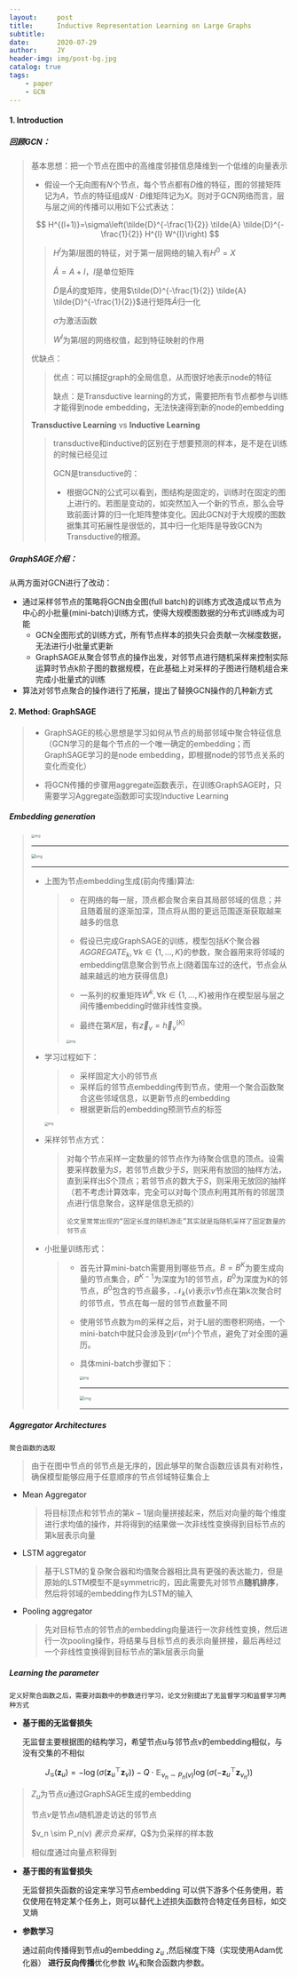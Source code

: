 ```yaml
---
layout:     post
title:      Inductive Representation Learning on Large Graphs 
subtitle:   
date:       2020-07-29
author:     JY
header-img: img/post-bg.jpg
catalog: true
tags:
    - paper
    - GCN
---
```


#### 1. Introduction

##### 回顾GCN：

> 基本思想：把一个节点在图中的高维度邻接信息降维到一个低维的向量表示
>
> - 假设一个无向图有$N$个节点，每个节点都有$D$维的特征，图的邻接矩阵记为$A$，节点的特征组成$N\cdot D$维矩阵记为$X$。则对于GCN网络而言，层与层之间的传播可以用如下公式表达：       
>
> $$
> H^{(l+1)}=\sigma\left(\tilde{D}^{-\frac{1}{2}} \tilde{A} \tilde{D}^{-\frac{1}{2}} H^{l} W^{l}\right)
> $$
>
> > $H^l$为第$l$层图的特征，对于第一层网络的输入有$H^0=X$
> >
> > $\tilde{A}=A+I$，$I$是单位矩阵
> >
> > $\tilde{D}$是$\tilde{A}$的度矩阵，使用$\tilde{D}^{-\frac{1}{2}} \tilde{A} \tilde{D}^{-\frac{1}{2}}$进行矩阵$\tilde{A}$归一化
> >
> > $\sigma$为激活函数
> >
> > $W^l$为第$l$层的网络权值，起到特征映射的作用
>
> 
>
> 优缺点：
>
> > 优点：可以捕捉graph的全局信息，从而很好地表示node的特征
> >
> > 缺点：是Transductive learning的方式，需要把所有节点都参与训练才能得到node embedding，无法快速得到新的node的embedding
>
> 
>
> **Transductive Learning** vs **Inductive Learning**
>
> > transductive和inductive的区别在于想要预测的样本，是不是在训练的时候已经见过
> >
> > 
> >
> > GCN是transductive的：
> >
> > - 根据GCN的公式可以看到，图结构是固定的，训练时在固定的图上进行的。若图是变动的，如突然加入一个新的节点，那么会导致前面计算的归一化矩阵整体变化。因此GCN对于大规模的图数据集其可拓展性是很低的，其中归一化矩阵是导致GCN为Transductive的根源。



##### GraphSAGE介绍：

从两方面对GCN进行了改动：

- 通过采样邻节点的策略将GCN由全图(full batch)的训练方式改造成以节点为中心的小批量(mini-batch)训练方式，使得大规模图数据的分布式训练成为可能
  - GCN全图形式的训练方式，所有节点样本的损失只会贡献一次梯度数据，无法进行小批量式更新
  - GraphSAGE从聚合邻节点的操作出发，对邻节点进行随机采样来控制实际运算时节点k阶子图的数据规模，在此基础上对采样的子图进行随机组合来完成小批量式的训练
- 算法对邻节点聚合的操作进行了拓展，提出了替换GCN操作的几种新方式



#### 2. Method: GraphSAGE

> - GraphSAGE的核心思想是学习如何从节点的局部邻域中聚合特征信息（GCN学习的是每个节点的一个唯一确定的embedding；而GraphSAGE学习的是node embedding，即根据node的邻节点关系的变化而变化）
>
> - 将GCN传播的步骤用aggregate函数表示，在训练GraphSAGE时，只需要学习Aggregate函数即可实现Inductive Learning

##### Embedding generation

> <img src="https://github.com/ZJU-CVs/zju-cvs.github.io/raw/master/img/graph-models/10.png" alt="img" style="zoom:40%;" />
>
> ---
>
> <img src="https://github.com/ZJU-CVs/zju-cvs.github.io/raw/master/img/graph-models/14.png" alt="img" style="zoom:50%;" />
>
> ---
>
> 
>
> - 上图为节点embedding生成(前向传播)算法:
>
>   > - 在网络的每一层，顶点都会聚合来自其局部邻域的信息；并且随着层的逐渐加深，顶点将从图的更远范围逐渐获取越来越多的信息
>   >
>   > - 假设已完成GraphSAGE的训练，模型包括$K$个聚合器$AGGREGATE_k,\forall k \in\{1, \ldots, K\}$的参数，聚合器用来将邻域的embedding信息聚合到节点上(随着国车过的迭代，节点会从越来越远的地方获得信息)
>   >
>   > - 一系列的权重矩阵$W^k,\forall k \in\{1, \ldots, K\}$被用作在模型层与层之间传播embedding时做非线性变换。
>   >
>   > - 最终在第$K$层，有$\overrightarrow{{z}}_{v}=\overrightarrow{{h}}_{v}^{(K)}$
>   >
>   >   
>   >
>   > <img src="https://github.com/ZJU-CVs/zju-cvs.github.io/raw/master/img/graph-models/12.jpg" alt="img" style="zoom:40%;" />
>
> - 学习过程如下：
>
>   > - 采样固定大小的邻节点
>   > - 采样后的邻节点embedding传到节点，使用一个聚合函数聚合这些邻域信息，以更新节点的embedding
>   > - 根据更新后的embedding预测节点的标签
>
>   <img src="https://github.com/ZJU-CVs/zju-cvs.github.io/raw/master/img/graph-models/11.png" alt="img" style="zoom:40%;" />
>
> - 采样邻节点方式：
>
>   > 对每个节点采样一定数量的邻节点作为待聚合信息的顶点。设需要采样数量为$S$，若邻节点数少于$S$，则采用有放回的抽样方法，直到采样出$S$个顶点；若邻节点的数大于$S$，则采用无放回的抽样（若不考虑计算效率，完全可以对每个顶点利用其所有的邻居顶点进行信息聚合，这样是信息无损的）
>   >
>   > `论文里常常出现的“固定长度的随机游走”其实就是指随机采样了固定数量的邻节点`
>
>   
>
> - 小批量训练形式：
>
>   > - 首先计算mini-batch需要用到哪些节点。$B=B^K$为要生成向量的节点集合，$B^{K-1}$为深度为1的邻节点，$B^0$为深度为K的邻节点，$B^0$包含的节点最多，$\mathcal{N}_k(v)$表示$v$节点在第k次聚合时的邻节点，节点在每一层的邻节点数量不同
>   >
>   > - 使用邻节点数为m的采样之后，对于L层的图卷积网络，一个mini-batch中就只会涉及到$\mathcal{O}(m^L)$个节点，避免了对全图的遍历。
>   >
>   > - 具体mini-batch步骤如下：
>   >
>   >   <img src="https://github.com/ZJU-CVs/zju-cvs.github.io/raw/master/img/graph-models/13.png" alt="img" style="zoom:40%;" />
>   >
>   >   ---
>   >
>   >   <img src="https://github.com/ZJU-CVs/zju-cvs.github.io/raw/master/img/graph-models/15.png" alt="img" style="zoom:50%;" />
>   >
>   >   ---
>   >
>   >   



##### Aggregator Architectures

`聚合函数的选取`

> 由于在图中节点的邻节点是无序的，因此够早的聚合函数应该具有对称性，确保模型能够应用于任意顺序的节点邻域特征集合上

- Mean Aggregator

  > 将目标顶点和邻节点的第$k-1$层向量拼接起来，然后对向量的每个维度进行求均值的操作，并将得到的结果做一次非线性变换得到目标节点的第k层表示向量
  >
  
- LSTM aggregator

  > 基于LSTM的复杂聚合器和均值聚合器相比具有更强的表达能力，但是原始的LSTM模型不是symmetric的，因此需要先对邻节点**随机排序**，然后将邻域的embedding作为LSTM的输入
  >
  
- Pooling aggregator

  > 先对目标节点的邻节点的embedding向量进行一次非线性变换，然后进行一次pooling操作，将结果与目标节点的表示向量拼接，最后再经过一个非线性变换得到目标节点的第k层表示向量



##### Learning the parameter

`定义好聚合函数之后，需要对函数中的参数进行学习，论文分别提出了无监督学习和监督学习两种方式`



- **基于图的无监督损失**

  无监督主要根据图的结构学习，希望节点u与邻节点v的embedding相似，与没有交集的不相似

$$
J_{\mathcal{G}}\left(\mathbf{z}_{u}\right)=-\log \left(\sigma\left(\mathbf{z}_{u}^{\top} \mathbf{z}_{v}\right)\right)-Q \cdot \mathbb{E}_{v_{n} \sim P_{n}(v)} \log \left(\sigma\left(-\mathbf{z}_{u}^{\top} \mathbf{z}_{v_{n}}\right)\right)
$$



> $Z_u$为节点$u$通过GraphSAGE生成的embedding
> 
> 节点$v$是节点$u$随机游走访达的邻节点
> 
>$v_n \sim P_n(v) $表示负采样，$Q$为负采样的样本数
> 
> 相似度通过向量点积得到



- **基于图的有监督损失**

  无监督损失函数的设定来学习节点embedding 可以供下游多个任务使用，若仅使用在特定某个任务上，则可以替代上述损失函数符合特定任务目标，如交叉熵



- **参数学习**

  通过前向传播得到节点u的embedding $z_u$ ,然后梯度下降（实现使用Adam优化器） **进行反向传播**优化参数 $W_k$和聚合函数内参数。